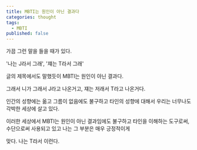 ```yaml
---
title: MBTI는 원인이 아닌 결과다
categories: thought
tags:
  - MBTI
published: false
---
```

가끔 그런 말을 들을 때가 있다.

'나는 J라서 그래', '쟤는 T라서 그래'

글의 제목에서도 말했듯이 MBTI는 원인이 아닌 결과다.

그래서 니가 그래서 J라고 나온거고, 쟤는 저래서 T라고 나온거다.


인간의 성향에는 옮고 그름이 없음에도 불구하고 타인의 성향에 대해서 우리는 너무나도 각박한 세상에 살고 있다.

이러한 세상에서 MBTI는 원인이 아닌 결과임에도 불구하고 타인을 이해하는 도구로써, 수단으로써 사용되고 있고 나는 그 부분은 매우 긍정적이게 

맞다. 나는 T라서 이런다.
